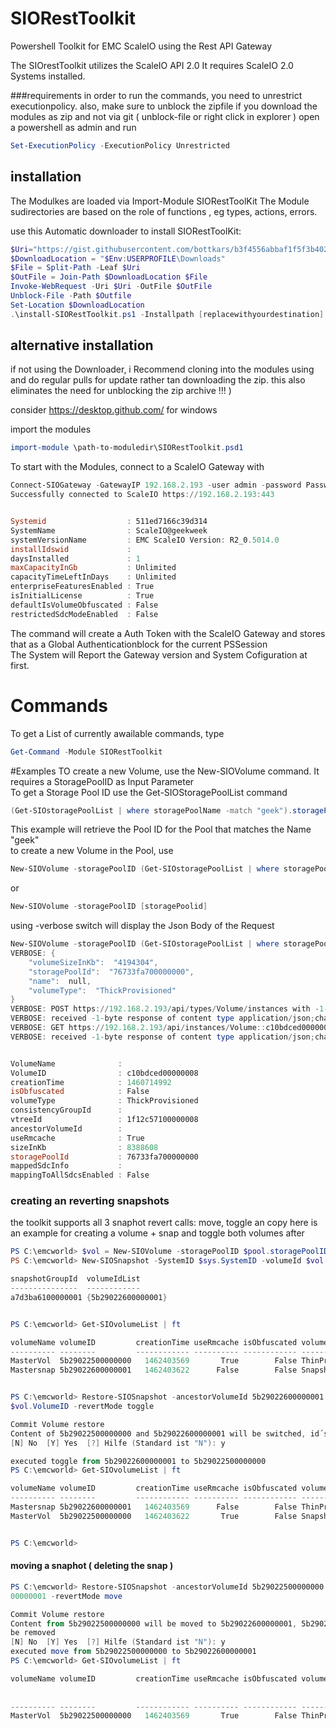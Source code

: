 # SIORestToolkit
Powershell Toolkit for EMC ScaleIO using the Rest  API Gateway

The SIOrestToolkit utilizes the ScaleIO API 2.0 
It requires ScaleIO 2.0 Systems installed.



###requirements
in order to run the commands, you need to unrestrict executionpolicy.
also, make sure to unblock the zipfile if you download the modules as zip and not via git ( unblock-file or right click in explorer )
open a powershell as admin and run
```powershell
Set-ExecutionPolicy -ExecutionPolicy Unrestricted
```

## installation  
The Modulkes are loaded via Import-Module SIORestToolKit
The Module sudirectories are based on the role of functions , eg types, actions, errors.

use this Automatic downloader to install SIORestToolKit:
```Powershell
$Uri="https://gist.githubusercontent.com/bottkars/b3f4556abbaf1f5f3b402ab6b87c9d77/raw/Install-SIORestToolkit.ps1"
$DownloadLocation = "$Env:USERPROFILE\Downloads"
$File = Split-Path -Leaf $Uri
$OutFile = Join-Path $DownloadLocation $File
Invoke-WebRequest -Uri $Uri -OutFile $OutFile
Unblock-File -Path $Outfile
Set-Location $DownloadLocation
.\install-SIORestToolkit.ps1 -Installpath [replacewithyourdestination]
```
## alternative installation  
if not using the Downloader, i Recommend cloning into the modules using and do regular pulls for update rather tan downloading the zip. this also eliminates the need for unblocking the zip archive !!! )

consider https://desktop.github.com/ for windows

import the modules
```powershell
import-module \path-to-moduledir\SIORestToolkit.psd1
```
To start with the Modules, connect to a ScaleIO Gateway with
```Powershell
Connect-SIOGateway -GatewayIP 192.168.2.193 -user admin -password Password123!
Successfully connected to ScaleIO https://192.168.2.193:443


Systemid                  : 511ed7166c39d314
SystemName                : ScaleIO@geekweek
systemVersionName         : EMC ScaleIO Version: R2_0.5014.0
installIdswid             :
daysInstalled             : 1
maxCapacityInGb           : Unlimited
capacityTimeLeftInDays    : Unlimited
enterpriseFeaturesEnabled : True
isInitialLicense          : True
defaultIsVolumeObfuscated : False
restrictedSdcModeEnabled  : False
```
The command will create a Auth Token with the ScaleIO Gateway and stores that as a Global Authenticationblock for the current PSSession   
The System will Report the Gateway version and System Cofiguration at first.  
# Commands
To get a List of currently awailable commands, type
```Powershell
Get-Command -Module SIORestToolkit
```
#Examples
TO create a new Volume, use the New-SIOVolume command. It requires a StoragePoolID as Input Parameter  
To get a Storage Pool ID use the Get-SIOStoragePoolList command
```Powershell
(Get-SIOstoragePoolList | where storagePoolName -match "geek").storagePoolId
```
This example will retrieve the Pool ID for the Pool that matches the Name "geek"   
to create a new Volume in the Pool, use
```Powershell
New-SIOVolume -storagePoolID (Get-SIOstoragePoolList | where storagePoolName -match "geek").storagePoolId
````
or 
```Powershell
New-SIOVolume -storagePoolID [storagePoolid]
```

using -verbose switch will display the Json Body of the Request    
```Powershell
New-SIOVolume -storagePoolID (Get-SIOstoragePoolList | where storagePoolName -match "geek").storagePoolId -Verbose
VERBOSE: {
    "volumeSizeInKb":  "4194304",
    "storagePoolId":  "76733fa700000000",
    "name":  null,
    "volumeType":  "ThickProvisioned"
}
VERBOSE: POST https://192.168.2.193/api/types/Volume/instances with -1-byte payload
VERBOSE: received -1-byte response of content type application/json;charset=UTF-8
VERBOSE: GET https://192.168.2.193/api/instances/Volume::c10bdced00000008 with 0-byte payload
VERBOSE: received -1-byte response of content type application/json;charset=UTF-8


VolumeName              :
VolumeID                : c10bdced00000008
creationTime            : 1460714992
isObfuscated            : False
volumeType              : ThickProvisioned
consistencyGroupId      :
vtreeId                 : 1f12c57100000008
ancestorVolumeId        :
useRmcache              : True
sizeInKb                : 8388608
storagePoolId           : 76733fa700000000
mappedSdcInfo           :
mappingToAllSdcsEnabled : False

```
### creating an reverting snapshots  
the toolkit supports all 3 snaphot revert calls: move, toggle an copy
here is an example for creating a volume + snap and toggle both volumes after

```Powershell
PS C:\emcworld> $vol = New-SIOVolume -storagePoolID $pool.storagePoolID -VolumeName MasterVol -Thin -SizeInGB 8
PS C:\emcworld> New-SIOSnapshot -SystemID $sys.SystemID -volumeId $vol.VolumeID -SnapshotName Mastersnap

snapshotGroupId  volumeIdList
---------------  ------------
a7d3ba6100000001 {5b29022600000001}


PS C:\emcworld> Get-SIOvolumeList | ft

volumeName volumeID         creationTime useRmcache isObfuscated volumeType
---------- --------         ------------ ---------- ------------ ----------
MasterVol  5b29022500000000   1462403569       True        False ThinProvisioned
Mastersnap 5b29022600000001   1462403622      False        False Snapshot


PS C:\emcworld> Restore-SIOSnapshot -ancestorVolumeId 5b29022600000001 -volumeId
$vol.VolumeID -revertMode toggle

Commit Volume restore
Content of 5b29022500000000 and 5b29022600000001 will be switched, id´s remain
[N] No  [Y] Yes  [?] Hilfe (Standard ist "N"): y

executed toggle from 5b29022600000001 to 5b29022500000000
PS C:\emcworld> Get-SIOvolumeList | ft

volumeName volumeID         creationTime useRmcache isObfuscated volumeType
---------- --------         ------------ ---------- ------------ ----------
Mastersnap 5b29022600000001   1462403569      False        False ThinProvisioned
MasterVol  5b29022500000000   1462403622       True        False Snapshot


PS C:\emcworld>
```
#### moving a snaphot ( deleting the snap )

```Powershell
PS C:\emcworld> Restore-SIOSnapshot -ancestorVolumeId 5b29022500000000 -volumeId 5b290226
00000001 -revertMode move

Commit Volume restore
Content from 5b29022500000000 will be moved to 5b29022600000001, 5b29022500000000 will
be removed
[N] No  [Y] Yes  [?] Hilfe (Standard ist "N"): y
executed move from 5b29022500000000 to 5b29022600000001
PS C:\emcworld> Get-SIOvolumeList | ft

volumeName volumeID         creationTime useRmcache isObfuscated volumeType      consist
                                                                                 encyGro
                                                                                 upId
---------- --------         ------------ ---------- ------------ ----------      -------
MasterVol  5b29022500000000   1462403569       True        False ThinProvisioned

```


